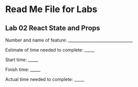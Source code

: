 # Read Me File for Labs

## Lab 02 React State and Props
Number and name of feature: ________________________________

Estimate of time needed to complete: _____

Start time: _____

Finish time: _____

Actual time needed to complete: _____
